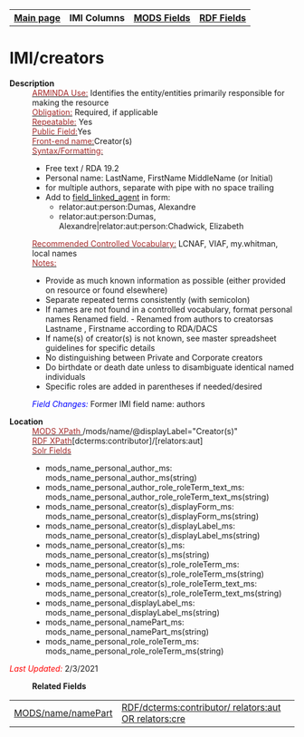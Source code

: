 <!DOCTYPE html>
<html>

<body>
<table style="width:100%">
  <tr>
    <th><a href="index.md">Main page</a></th>
	<th>IMI Columns</th>
    <th><a href="MODS.md">MODS Fields</a></th>
    <th><a href="#">RDF Fields</a></th>
  </tr>
</table>
<h1>IMI/creators</h1>
<dl>
  <dt><b>Description</b></dt>
  <dd><ins><font color="brown">ARMINDA Use:</font></ins>  Identifies the entity/entities primarily responsible for making the resource</dd>
  <dd><ins><font color="brown">Obligation:</font></ins>  Required, if applicable</dd>
  <dd><ins><font color="brown">Repeatable:</font></ins> Yes</dd>
  <dd><ins><font color="brown">Public Field:</font></ins>Yes</dd>
  <dd><ins><font color="brown">Front-end name:</font></ins>Creator(s)</dd>
  <dd><ins><font color="brown">Syntax/Formatting:</font></ins>
	<ul>
		<li>Free text /  RDA 19.2</li>
		<li>Personal name: LastName, FirstName MiddleName (or Initial)</li>
		<li>for multiple authors, separate with pipe with no space trailing</li>
		<li>Add to <a href="field_linked_agent.md">field_linked_agent</a> in form:
			<ul>
				<li>relator:aut:person:Dumas, Alexandre</li> 
				<li>relator:aut:person:Dumas, Alexandre|relator:aut:person:Chadwick, Elizabeth</li>
			</ul>
		</ul>
	</dd>
  </dd>
  <dd><ins><font color="brown">Recommended Controlled Vocabulary:</font></ins> LCNAF, VIAF, my.whitman, local names</dd>
  <dd><ins><font color="brown">Notes: </font></ins>
	<ul>
		<li>Provide as much known information as possible (either provided on resource or found elsewhere)</li>
		<li>Separate repeated terms consistently (with semicolon)</li>
		<li>If names are not found in a controlled vocabulary, format personal names Renamed field. - Renamed from authors to creatorsas  Lastname , Firstname according to RDA/DACS</li> 
		<li>If name(s) of creator(s) is not known, see master spreadsheet guidelines for specific details </li>
		<li>No distinguishing between Private and Corporate creators</li>
		<li>Do birthdate or death date unless to disambiguate identical named individuals </li>
		<li>Specific roles are added in parentheses if needed/desired</li>
		</ul>
	</dd>
  <dd><font color="blue"><i>Field Changes: </i></font>Former IMI field name: authors</dd>
</dl>
<dl>
    <dt><b>Location</b></dt>
		<dd> <ins><font color="brown">MODS XPath </font></ins> /mods/name/@displayLabel="Creator(s)"</dd>
		<dd> <ins><font color="brown">RDF XPath</font></ins>[dcterms:contributor]/[relators:aut]</dd>
		<dd> <ins><font color="brown">Solr Fields</font></ins>
			<ul>
				<li>mods_name_personal_author_ms: mods_name_personal_author_ms(string)</li>
				<li>mods_name_personal_author_role_roleTerm_text_ms: mods_name_personal_author_role_roleTerm_text_ms(string)</li>
				<li>mods_name_personal_creator(s)_displayForm_ms: mods_name_personal_creator(s)_displayForm_ms(string)</li>
				<li>mods_name_personal_creator(s)_displayLabel_ms: mods_name_personal_creator(s)_displayLabel_ms(string)</li>
				<li>mods_name_personal_creator(s)_ms: mods_name_personal_creator(s)_ms(string)</li>
				<li>mods_name_personal_creator(s)_role_roleTerm_ms: mods_name_personal_creator(s)_role_roleTerm_ms(string)</li>
				<li>mods_name_personal_creator(s)_role_roleTerm_text_ms: mods_name_personal_creator(s)_role_roleTerm_text_ms(string)</li>
				<li>mods_name_personal_displayLabel_ms: mods_name_personal_displayLabel_ms(string)</li>
				<li>mods_name_personal_namePart_ms: mods_name_personal_namePart_ms(string)</li>
				<li>mods_name_personal_role_roleTerm_ms: mods_name_personal_role_roleTerm_ms(string)</li>
			</ul>
	</dd>
</dl>
<dl>
	<p><font color="red"><i>Last Updated: </i></font>2/3/2021</p>
</dl>
<dl>
	<dd><b>Related Fields</b></dd>
		<table>
			<td><a href="mods.name.md">MODS/name/namePart</a></td>
			<td><a href="rdf.relators_aut_cre.md">RDF/dcterms:contributor/ relators:aut OR relators:cre</a></td>
		</table>
</dl>
</body>
</html>